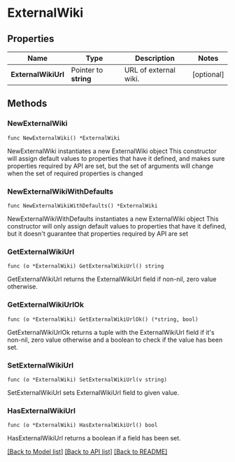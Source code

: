 # ExternalWiki

## Properties

Name | Type | Description | Notes
------------ | ------------- | ------------- | -------------
**ExternalWikiUrl** | Pointer to **string** | URL of external wiki. | [optional] 

## Methods

### NewExternalWiki

`func NewExternalWiki() *ExternalWiki`

NewExternalWiki instantiates a new ExternalWiki object
This constructor will assign default values to properties that have it defined,
and makes sure properties required by API are set, but the set of arguments
will change when the set of required properties is changed

### NewExternalWikiWithDefaults

`func NewExternalWikiWithDefaults() *ExternalWiki`

NewExternalWikiWithDefaults instantiates a new ExternalWiki object
This constructor will only assign default values to properties that have it defined,
but it doesn't guarantee that properties required by API are set

### GetExternalWikiUrl

`func (o *ExternalWiki) GetExternalWikiUrl() string`

GetExternalWikiUrl returns the ExternalWikiUrl field if non-nil, zero value otherwise.

### GetExternalWikiUrlOk

`func (o *ExternalWiki) GetExternalWikiUrlOk() (*string, bool)`

GetExternalWikiUrlOk returns a tuple with the ExternalWikiUrl field if it's non-nil, zero value otherwise
and a boolean to check if the value has been set.

### SetExternalWikiUrl

`func (o *ExternalWiki) SetExternalWikiUrl(v string)`

SetExternalWikiUrl sets ExternalWikiUrl field to given value.

### HasExternalWikiUrl

`func (o *ExternalWiki) HasExternalWikiUrl() bool`

HasExternalWikiUrl returns a boolean if a field has been set.


[[Back to Model list]](../README.md#documentation-for-models) [[Back to API list]](../README.md#documentation-for-api-endpoints) [[Back to README]](../README.md)


